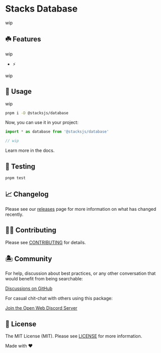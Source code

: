 # Stacks Database

wip

## ☘️ Features

wip

- ⚡️

wip

## 🤖 Usage

wip

```bash
pnpm i -D @stacksjs/database
```

Now, you can use it in your project:

```js
import * as database from '@stacksjs/database'

// wip
```

Learn more in the docs.

## 🧪 Testing

```bash
pnpm test
```

## 📈 Changelog

Please see our [releases](https://github.com/stacksjs/stacks/releases) page for more information on what has changed recently.

## 💪🏼 Contributing

Please see [CONTRIBUTING](../../../.github/CONTRIBUTING.md) for details.

## 🏝 Community

For help, discussion about best practices, or any other conversation that would benefit from being searchable:

[Discussions on GitHub](https://github.com/stacksjs/stacks/discussions)

For casual chit-chat with others using this package:

[Join the Open Web Discord Server](https://discord.ow3.org)

## 📄 License

The MIT License (MIT). Please see [LICENSE](https://github.com/stacksjs/stacks/tree/main/LICENSE.md) for more information.

Made with ❤️
